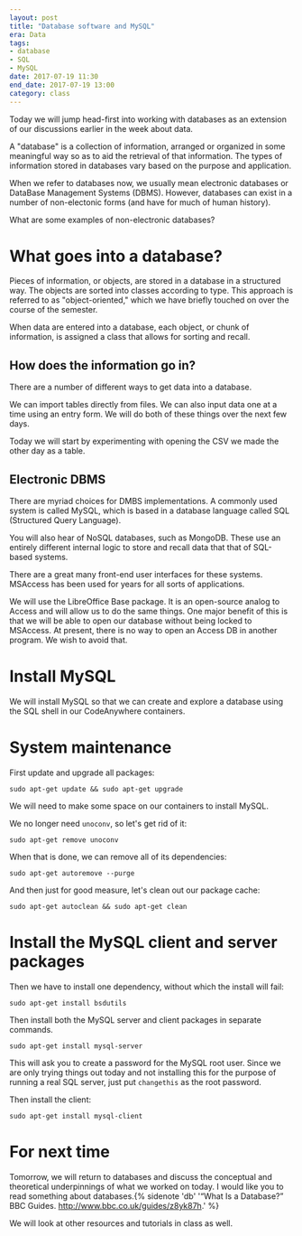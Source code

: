 ```yaml
---
layout: post
title: "Database software and MySQL"
era: Data
tags: 
- database
- SQL
- MySQL
date: 2017-07-19 11:30
end_date: 2017-07-19 13:00
category: class
---
```


Today we will jump head-first into working with databases as an extension of our discussions earlier in the week about data.  
<excerpt/>

A "database" is a collection of information, arranged or organized in some meaningful way so as to aid the retrieval of that information. 
The types of information stored in databases vary based on the purpose and application. 

When we refer to databases now, we usually mean electronic databases or DataBase Management Systems (DBMS). 
However, databases can exist in a number of non-electonic forms (and have for much of human history).

What are some examples of non-electronic databases?

# What goes into a database?

Pieces of information, or objects, are stored in a database in a structured way. 
The objects are sorted into classes according to type. 
This approach is referred to as "object-oriented," which we have briefly touched on over the course of the semester. 

When data are entered into a database, each object, or chunk of information, is assigned a class that allows for sorting and recall. 

## How does the information go in? 

There are a number of different ways to get data into a database. 

We can import tables directly from files. 
We can also input data one at a time using an entry form. 
We will do both of these things over the next few days. 

Today we will start by experimenting with opening the CSV we made the other day as a table. 

## Electronic DBMS

There are myriad choices for DMBS implementations. 
A commonly used system is called MySQL, which is based in a database language called SQL (Structured Query Language). 

You will also hear of NoSQL databases, such as MongoDB. 
These use an entirely different internal logic to store and recall data that that of SQL-based systems. 

There are a great many front-end user interfaces for these systems. 
MSAccess has been used for years for all sorts of applications. 

We will use the LibreOffice Base package. 
It is an open-source analog to Access and will allow us to do the same things. 
One major benefit of this is that we will be able to open our database without being locked to MSAccess. 
At present, there is no way to open an Access DB in another program. 
We wish to avoid that. 

# Install MySQL

We will install MySQL so that we can create and explore a database using the SQL shell in our CodeAnywhere containers.

# System maintenance

First update and upgrade all packages:

```sudo apt-get update && sudo apt-get upgrade```

We will need to make some space on our containers to install MySQL. 

We no longer need `unoconv`, so let's get rid of it:

```sudo apt-get remove unoconv```

When that is done, we can remove all of its dependencies:

```sudo apt-get autoremove --purge```

And then just for good measure, let's clean out our package cache:

```sudo apt-get autoclean && sudo apt-get clean```

# Install the MySQL client and server packages

Then we have to install one dependency, without which the install will fail:

```sudo apt-get install bsdutils```

Then install both the MySQL server and client packages in separate commands. 

```sudo apt-get install mysql-server```

This will ask you to create a password for the MySQL root user. 
Since we are only trying things out today and not installing this for the purpose of running a real SQL server, just put ```changethis``` as the root password. 

Then install the client:

```sudo apt-get install mysql-client```

# For next time

Tomorrow, we will return to databases and discuss the conceptual and theoretical underpinnings of what we worked on today. 
I would like you to read something about databases.{% sidenote 'db' '“What Is a Database?” BBC Guides. http://www.bbc.co.uk/guides/z8yk87h.' %}

We will look at other resources and tutorials in class as well. 